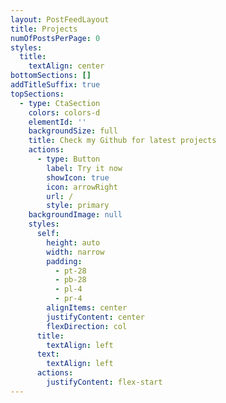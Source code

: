 ```yaml
---
layout: PostFeedLayout
title: Projects
numOfPostsPerPage: 0
styles:
  title:
    textAlign: center
bottomSections: []
addTitleSuffix: true
topSections:
  - type: CtaSection
    colors: colors-d
    elementId: ''
    backgroundSize: full
    title: Check my Github for latest projects
    actions:
      - type: Button
        label: Try it now
        showIcon: true
        icon: arrowRight
        url: /
        style: primary
    backgroundImage: null
    styles:
      self:
        height: auto
        width: narrow
        padding:
          - pt-28
          - pb-28
          - pl-4
          - pr-4
        alignItems: center
        justifyContent: center
        flexDirection: col
      title:
        textAlign: left
      text:
        textAlign: left
      actions:
        justifyContent: flex-start
---
```

